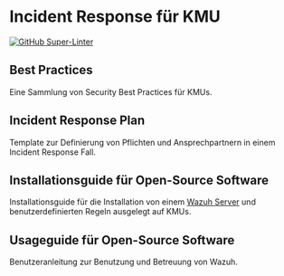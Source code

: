 # Incident Response für KMU
[![GitHub Super-Linter](https://github.com/KMU-Incident-Response/KMU-Security-Best-Practices/workflows/Lint%20Code%20Base/badge.svg)](https://github.com/marketplace/actions/super-linter)
## Best Practices
Eine Sammlung von Security Best Practices für KMUs.

## Incident Response Plan
Template zur Definierung von Pflichten und Ansprechpartnern in einem Incident Response Fall.

## Installationsguide für Open-Source Software
Installationsguide für die Installation von einem [Wazuh Server](https://documentation.wazuh.com/current/getting-started/index.html) und benutzerdefinierten Regeln ausgelegt auf KMUs.


## Usageguide für Open-Source Software
Benutzeranleitung zur Benutzung und Betreuung von Wazuh.